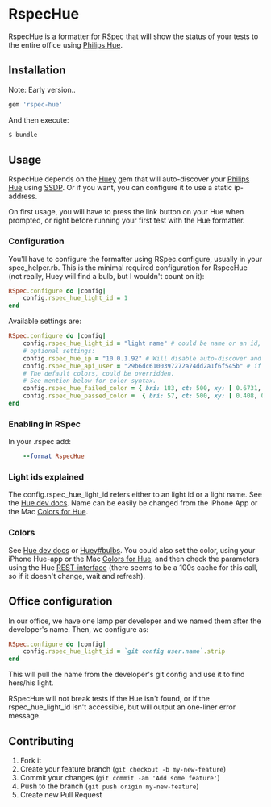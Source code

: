 # RspecHue

RspecHue is a formatter for RSpec that will show the status of your tests to the entire office using [Philips Hue][].

## Installation

Note: Early version..

```bash
gem 'rspec-hue'
```

And then execute:

```bash
$ bundle
```

## Usage

RspecHue depends on the [Huey](https://github.com/Veraticus/huey) gem that will auto-discover your [Philips Hue][] using [SSDP](http://en.wikipedia.org/wiki/Simple_Service_Discovery_Protocol). 
Or if you want, you can configure it to use a static ip-address.

On first usage, you will have to press the link button on your Hue when prompted, or right before running your first test with the Hue formatter.

### Configuration
You'll have to configure the formatter using RSpec.configure, usually in your spec_helper.rb.
This is the minimal required configuration for RspecHue (not really, Huey will find a bulb, but I wouldn't count on it):

```ruby
RSpec.configure do |config|
    config.rspec_hue_light_id = 1 
end
```

Available settings are:

```ruby
RSpec.configure do |config|
    config.rspec_hue_light_id = "light name" # could be name or an id, depending on how you named your lights
    # optional settings: 
    config.rspec_hue_ip = "10.0.1.92" # Will disable auto-discover and use this static ip
    config.rspec_hue_api_user = "29b6dc6100397272a74dd2a1f6f545b" # if you want to use another api user in your Hue 
    # The default colors, could be overridden. 
    # See mention below for color syntax.
    config.rspec_hue_failed_color = { bri: 183, ct: 500, xy: [ 0.6731, 0.3215 ] } # red, default for failing specs
    config.rspec_hue_passed_color =  { bri: 57, ct: 500, xy: [ 0.408, 0.517 ] } # green, default for passing specs
end
```
### Enabling in RSpec
In your .rspec add:

```ruby
    --format RspecHue
```
### Light ids explained
The config.rspec\_hue\_light_id refers either to an light id or a light name. See the [Hue dev docs](http://developers.meethue.com/1_lightsapi.html#11_get_all_lights).
Name can be easily be changed from the iPhone App or the Mac [Colors for Hue](https://itunes.apple.com/se/app/colors-for-hue/id581915465?mt=12).


### Colors
See [Hue dev docs](http://developers.meethue.com/1_lightsapi.html#16_set_light_state) or [Huey#bulbs](https://github.com/Veraticus/huey#bulbs).
You could also set the color, using your iPhone Hue-app or the Mac [Colors for Hue](https://itunes.apple.com/se/app/colors-for-hue/id581915465?mt=12), and then check the parameters using the Hue [REST-interface](http://developers.meethue.com/1_lightsapi.html#14_get_light_attributes_and_state) (there seems to be a 100s cache for this call, so if it doesn't change, wait and refresh).

## Office configuration
In our office, we have one lamp per developer and we named them after the developer's name. Then, we configure as:

```ruby
RSpec.configure do |config|
    config.rspec_hue_light_id = `git config user.name`.strip
end
```

This will pull the name from the developer's git config and use it to find hers/his light.

RSpecHue will not break tests if the Hue isn't found, or if the rspec\_hue\_light\_id isn't accessible, but will output an one-liner error message.

## Contributing

1. Fork it
2. Create your feature branch (`git checkout -b my-new-feature`)
3. Commit your changes (`git commit -am 'Add some feature'`)
4. Push to the branch (`git push origin my-new-feature`)
5. Create new Pull Request

[Philips Hue]: http://www.meethue.com/
